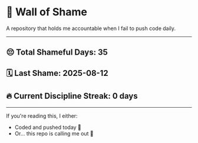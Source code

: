 # 🧱 Wall of Shame

A repository that holds me accountable when I fail to push code daily.

---

## 😔 Total Shameful Days: **35**
## 🗓️ Last Shame: **2025-08-12**
## 🔥 Current Discipline Streak: **0 days**

---

If you're reading this, I either:
- Coded and pushed today 💪
- Or... this repo is calling me out 😤
